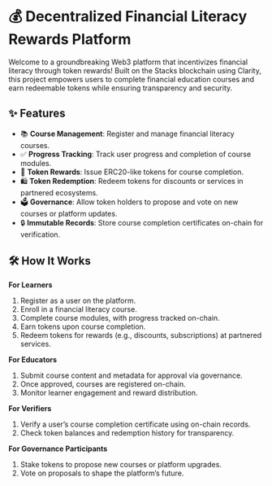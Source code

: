 # 💰 Decentralized Financial Literacy Rewards Platform

Welcome to a groundbreaking Web3 platform that incentivizes financial literacy through token rewards! Built on the Stacks blockchain using Clarity, this project empowers users to complete financial education courses and earn redeemable tokens while ensuring transparency and security.

## ✨ Features

- 📚 **Course Management**: Register and manage financial literacy courses.
- ✅ **Progress Tracking**: Track user progress and completion of course modules.
- 💸 **Token Rewards**: Issue ERC20-like tokens for course completion.
- 🛍️ **Token Redemption**: Redeem tokens for discounts or services in partnered ecosystems.
- 🗳️ **Governance**: Allow token holders to propose and vote on new courses or platform updates.
- 🔒 **Immutable Records**: Store course completion certificates on-chain for verification.

## 🛠 How It Works

**For Learners**  
1. Register as a user on the platform.  
2. Enroll in a financial literacy course.  
3. Complete course modules, with progress tracked on-chain.  
4. Earn tokens upon course completion.  
5. Redeem tokens for rewards (e.g., discounts, subscriptions) at partnered services.  

**For Educators**  
1. Submit course content and metadata for approval via governance.  
2. Once approved, courses are registered on-chain.  
3. Monitor learner engagement and reward distribution.  

**For Verifiers**  
1. Verify a user’s course completion certificate using on-chain records.  
2. Check token balances and redemption history for transparency.  

**For Governance Participants**  
1. Stake tokens to propose new courses or platform upgrades.  
2. Vote on proposals to shape the platform’s future.  
